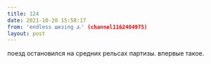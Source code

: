 ```yaml
---
title: 124
date: 2021-10-20 15:58:17
from: 'endless шизing ⍼' (channel1162404975)
layout: post
---
```


поезд остановился на средних рельсах партизы. впервые такое.
